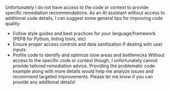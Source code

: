 Unfortunately I do not have access to the code or context to provide specific remediation recommendations. As an AI assistant without access to additional code details, I can suggest some general tips for improving code quality:
- Follow style guides and best practices for your language/framework (PEP8 for Python, linting tools, etc)
- Ensure proper access controls and data sanitization if dealing with user inputs
- Profile code to identify and optimize slow areas and bottlenecks
Without access to the specific code or context though, I unfortunately cannot provide tailored remediation advice. Providing the problematic code example along with more details would help me analyze issues and recommend targeted improvements. Please let me know if you can provide any additional details!